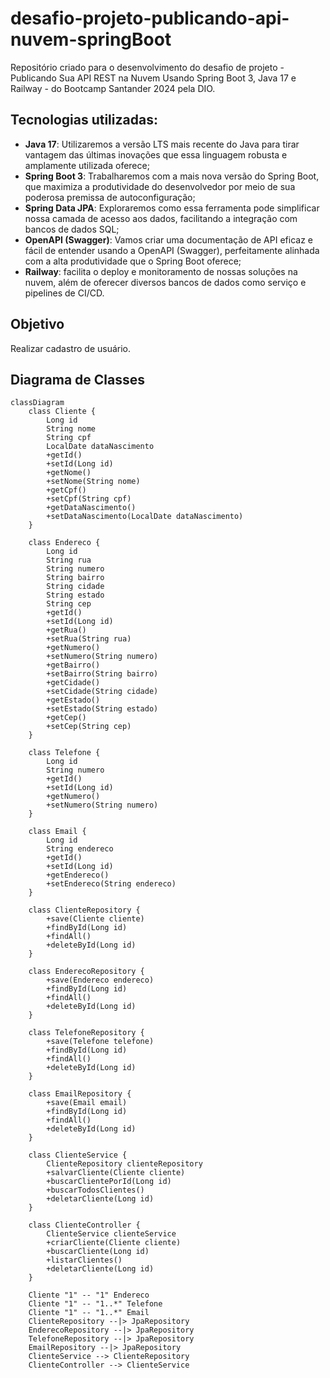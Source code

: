 # desafio-projeto-publicando-api-nuvem-springBoot
Repositório criado para o desenvolvimento do desafio de projeto - Publicando Sua API REST na Nuvem Usando Spring Boot 3, Java 17 e Railway - do Bootcamp Santander 2024 pela DIO.


## Tecnologias utilizadas:
 - **Java 17**: Utilizaremos a versão LTS mais recente do Java para tirar vantagem das últimas inovações que essa linguagem robusta e amplamente utilizada oferece;
 - **Spring Boot 3**: Trabalharemos com a mais nova versão do Spring Boot, que maximiza a produtividade do desenvolvedor por meio de sua poderosa premissa de autoconfiguração;
 - **Spring Data JPA**: Exploraremos como essa ferramenta pode simplificar nossa camada de acesso aos dados, facilitando a integração com bancos de dados SQL;
 - **OpenAPI (Swagger)**: Vamos criar uma documentação de API eficaz e fácil de entender usando a OpenAPI (Swagger), perfeitamente alinhada com a alta produtividade que o Spring Boot oferece;
 - **Railway**: facilita o deploy e monitoramento de nossas soluções na nuvem, além de oferecer diversos bancos de dados como serviço e pipelines de CI/CD.


## Objetivo

Realizar cadastro de usuário.

## Diagrama de Classes

```mermaid
classDiagram
    class Cliente {
        Long id
        String nome
        String cpf
        LocalDate dataNascimento
        +getId()
        +setId(Long id)
        +getNome()
        +setNome(String nome)
        +getCpf()
        +setCpf(String cpf)
        +getDataNascimento()
        +setDataNascimento(LocalDate dataNascimento)
    }

    class Endereco {
        Long id
        String rua
        String numero
        String bairro
        String cidade
        String estado
        String cep
        +getId()
        +setId(Long id)
        +getRua()
        +setRua(String rua)
        +getNumero()
        +setNumero(String numero)
        +getBairro()
        +setBairro(String bairro)
        +getCidade()
        +setCidade(String cidade)
        +getEstado()
        +setEstado(String estado)
        +getCep()
        +setCep(String cep)
    }

    class Telefone {
        Long id
        String numero
        +getId()
        +setId(Long id)
        +getNumero()
        +setNumero(String numero)
    }

    class Email {
        Long id
        String endereco
        +getId()
        +setId(Long id)
        +getEndereco()
        +setEndereco(String endereco)
    }

    class ClienteRepository {
        +save(Cliente cliente)
        +findById(Long id)
        +findAll()
        +deleteById(Long id)
    }

    class EnderecoRepository {
        +save(Endereco endereco)
        +findById(Long id)
        +findAll()
        +deleteById(Long id)
    }

    class TelefoneRepository {
        +save(Telefone telefone)
        +findById(Long id)
        +findAll()
        +deleteById(Long id)
    }

    class EmailRepository {
        +save(Email email)
        +findById(Long id)
        +findAll()
        +deleteById(Long id)
    }

    class ClienteService {
        ClienteRepository clienteRepository
        +salvarCliente(Cliente cliente)
        +buscarClientePorId(Long id)
        +buscarTodosClientes()
        +deletarCliente(Long id)
    }

    class ClienteController {
        ClienteService clienteService
        +criarCliente(Cliente cliente)
        +buscarCliente(Long id)
        +listarClientes()
        +deletarCliente(Long id)
    }

    Cliente "1" -- "1" Endereco
    Cliente "1" -- "1..*" Telefone
    Cliente "1" -- "1..*" Email
    ClienteRepository --|> JpaRepository
    EnderecoRepository --|> JpaRepository
    TelefoneRepository --|> JpaRepository
    EmailRepository --|> JpaRepository
    ClienteService --> ClienteRepository
    ClienteController --> ClienteService
```


